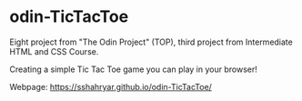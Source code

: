 # odin-TicTacToe

Eight project from "The Odin Project" (TOP), third project from Intermediate HTML and CSS Course.

Creating a simple Tic Tac Toe game you can play in your browser!

Webpage: https://sshahryar.github.io/odin-TicTacToe/

